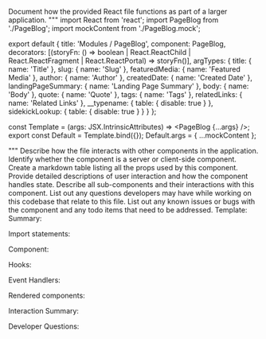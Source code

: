 Document how the provided React file functions as part of a larger application.
"""
import React from 'react';
import PageBlog from './PageBlog';
import mockContent from './PageBlog.mock';

export default {
  title: 'Modules / PageBlog',
  component: PageBlog,
  decorators: [(storyFn: () => boolean | React.ReactChild | React.ReactFragment | React.ReactPortal) => storyFn()],
  argTypes: {
    title: { name: 'Title' },
    slug: { name: 'Slug' },
    featuredMedia: { name: 'Featured Media' },
    author: { name: 'Author' },
    createdDate: { name: 'Created Date' },
    landingPageSummary: { name: 'Landing Page Summary' },
    body: { name: 'Body' },
    quote: { name: 'Quote' },
    tags: { name: 'Tags' },
    relatedLinks: { name: 'Related Links' },
    __typename: { table: { disable: true } },
    sidekickLookup: { table: { disable: true } }
  }
};

const Template = (args: JSX.IntrinsicAttributes) => <PageBlog {...args} />;
export const Default = Template.bind({});
Default.args = { ...mockContent };

"""
Describe how the file interacts with other components in the application.
Identify whether the component is a server or client-side component.
Create a markdown table listing all the props used by this component.
Provide detailed descriptions of user interaction and how the component handles state.
Describe all sub-components and their interactions with this component.
List out any questions developers may have while working on this codebase that relate to this file.
List out any known issues or bugs with the component and any todo items that need to be addressed.
Template:
Summary:
<brief overview of the file and all its major components>

Import statements:
<describe the imports and dependencies>

Component:
<Summary of component>

Hooks:
<list of hooks with descriptions>

Event Handlers:
<list of Event Handlers with descriptions>

Rendered components:
<list of Rendered components with descriptions>

Interaction Summary:
<a summary of how the file could interact with the rest of the application>

Developer Questions:
<a list of questions Developers working with this component may have the following questions when debugging>